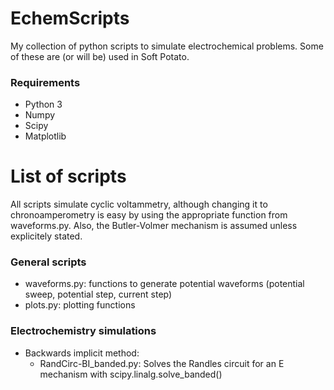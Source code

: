 # EchemScripts
My collection of python scripts to simulate electrochemical problems. Some of these are (or will be) used in Soft Potato.

### Requirements
* Python 3
* Numpy
* Scipy
* Matplotlib

# List of scripts
All scripts simulate cyclic voltammetry, although changing it to chronoamperometry is easy by using the appropriate function from waveforms.py. Also, the Butler-Volmer mechanism is assumed unless explicitely stated.

### General scripts
* waveforms.py: functions to generate potential waveforms (potential sweep, potential step, current step)
* plots.py: plotting functions

### Electrochemistry simulations
* Backwards implicit method:
  * RandCirc-BI_banded.py: Solves the Randles circuit for an E mechanism with scipy.linalg.solve_banded()
